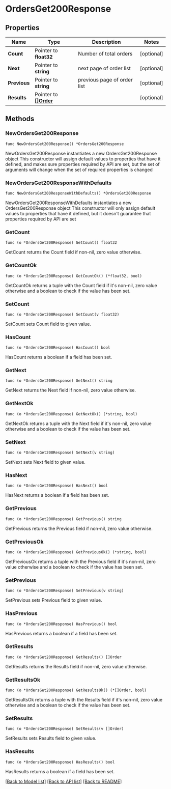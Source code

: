 # OrdersGet200Response

## Properties

Name | Type | Description | Notes
------------ | ------------- | ------------- | -------------
**Count** | Pointer to **float32** | Number of total orders | [optional] 
**Next** | Pointer to **string** | next page of order list | [optional] 
**Previous** | Pointer to **string** | previous page of order list | [optional] 
**Results** | Pointer to [**[]Order**](Order.md) |  | [optional] 

## Methods

### NewOrdersGet200Response

`func NewOrdersGet200Response() *OrdersGet200Response`

NewOrdersGet200Response instantiates a new OrdersGet200Response object
This constructor will assign default values to properties that have it defined,
and makes sure properties required by API are set, but the set of arguments
will change when the set of required properties is changed

### NewOrdersGet200ResponseWithDefaults

`func NewOrdersGet200ResponseWithDefaults() *OrdersGet200Response`

NewOrdersGet200ResponseWithDefaults instantiates a new OrdersGet200Response object
This constructor will only assign default values to properties that have it defined,
but it doesn't guarantee that properties required by API are set

### GetCount

`func (o *OrdersGet200Response) GetCount() float32`

GetCount returns the Count field if non-nil, zero value otherwise.

### GetCountOk

`func (o *OrdersGet200Response) GetCountOk() (*float32, bool)`

GetCountOk returns a tuple with the Count field if it's non-nil, zero value otherwise
and a boolean to check if the value has been set.

### SetCount

`func (o *OrdersGet200Response) SetCount(v float32)`

SetCount sets Count field to given value.

### HasCount

`func (o *OrdersGet200Response) HasCount() bool`

HasCount returns a boolean if a field has been set.

### GetNext

`func (o *OrdersGet200Response) GetNext() string`

GetNext returns the Next field if non-nil, zero value otherwise.

### GetNextOk

`func (o *OrdersGet200Response) GetNextOk() (*string, bool)`

GetNextOk returns a tuple with the Next field if it's non-nil, zero value otherwise
and a boolean to check if the value has been set.

### SetNext

`func (o *OrdersGet200Response) SetNext(v string)`

SetNext sets Next field to given value.

### HasNext

`func (o *OrdersGet200Response) HasNext() bool`

HasNext returns a boolean if a field has been set.

### GetPrevious

`func (o *OrdersGet200Response) GetPrevious() string`

GetPrevious returns the Previous field if non-nil, zero value otherwise.

### GetPreviousOk

`func (o *OrdersGet200Response) GetPreviousOk() (*string, bool)`

GetPreviousOk returns a tuple with the Previous field if it's non-nil, zero value otherwise
and a boolean to check if the value has been set.

### SetPrevious

`func (o *OrdersGet200Response) SetPrevious(v string)`

SetPrevious sets Previous field to given value.

### HasPrevious

`func (o *OrdersGet200Response) HasPrevious() bool`

HasPrevious returns a boolean if a field has been set.

### GetResults

`func (o *OrdersGet200Response) GetResults() []Order`

GetResults returns the Results field if non-nil, zero value otherwise.

### GetResultsOk

`func (o *OrdersGet200Response) GetResultsOk() (*[]Order, bool)`

GetResultsOk returns a tuple with the Results field if it's non-nil, zero value otherwise
and a boolean to check if the value has been set.

### SetResults

`func (o *OrdersGet200Response) SetResults(v []Order)`

SetResults sets Results field to given value.

### HasResults

`func (o *OrdersGet200Response) HasResults() bool`

HasResults returns a boolean if a field has been set.


[[Back to Model list]](../README.md#documentation-for-models) [[Back to API list]](../README.md#documentation-for-api-endpoints) [[Back to README]](../README.md)


